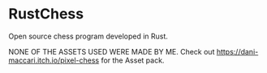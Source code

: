 # RustChess
Open source chess program developed in Rust.

NONE OF THE ASSETS USED WERE MADE BY ME.
Check out https://dani-maccari.itch.io/pixel-chess for the Asset pack.
